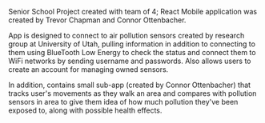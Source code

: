 Senior School Project created with team of 4; React Mobile application was created by Trevor Chapman and Connor Ottenbacher.

App is designed to connect to air pollution sensors created by research group at University of Utah, pulling information in addition to connecting to them using BlueTooth Low Energy to check the status and connect them to WiFi networks by sending username and passwords. Also allows users to create an account for managing owned sensors.

In addition, contains small sub-app (created by Connor Ottenbacher) that tracks user's movements as they walk an area and compares with pollution sensors in area to give them idea of how much pollution they've been exposed to, along with possible health effects.
